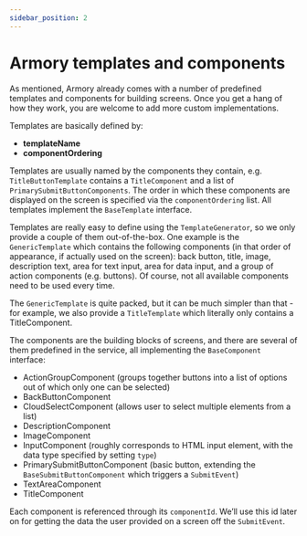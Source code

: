 ```yaml
---
sidebar_position: 2
---
```


# Armory templates and components

As mentioned, Armory already comes with a number of predefined templates and components for building screens. Once you get a hang of how they work, you are welcome to add more custom implementations.

Templates are basically defined by:
* **templateName**
* **componentOrdering**

Templates are usually named by the components they contain, e.g. `TitleButtonTemplate` contains a `TitleComponent` and a list of `PrimarySubmitButtonComponents`.
The order in which these components are displayed on the screen is specified via the `componentOrdering` list.
All templates implement the `BaseTemplate` interface.

Templates are really easy to define using the `TemplateGenerator`, so we only provide a couple of them out-of-the-box. 
One example is the `GenericTemplate` which contains the following components (in that order of appearance, if actually used on the screen): 
back button, title, image, description text, area for text input, area for data input, and a group of action components (e.g. buttons). 
Of course, not all available components need to be used every time.

The `GenericTemplate` is quite packed, but it can be much simpler than that - for example, we also provide a `TitleTemplate` which literally only contains a TitleComponent.

The components are the building blocks of screens, and there are several of them predefined in the service, all implementing the `BaseComponent` interface:
* ActionGroupComponent (groups together buttons into a list of options out of which only one can be selected)
* BackButtonComponent
* CloudSelectComponent (allows user to select multiple elements from a list)
* DescriptionComponent
* ImageComponent
* InputComponent (roughly corresponds to HTML input element, with the data type specified by setting `type`)
* PrimarySubmitButtonComponent (basic button, extending the `BaseSubmitButtonComponent` which triggers a `SubmitEvent`)
* TextAreaComponent
* TitleComponent

Each component is referenced through its `componentId`. We’ll use this id later on for getting the data the user provided on a screen off the `SubmitEvent`.